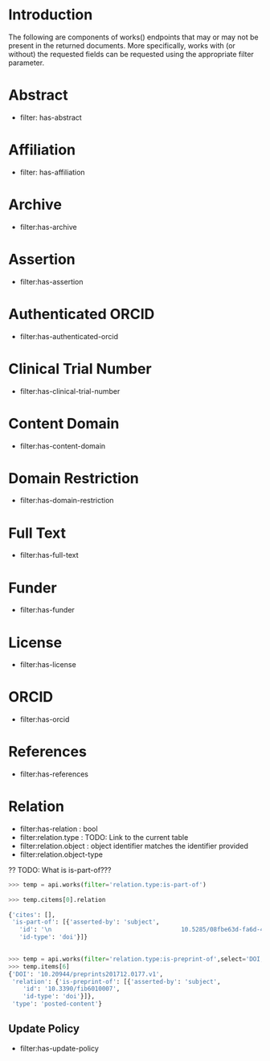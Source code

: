 # Introduction 

The following are components of works() endpoints that may or may not be present in the returned documents. More specifically, works with (or without) the requested fields can be requested using the appropriate filter parameter.

# Abstract

- filter: has-abstract

# Affiliation

- filter: has-affiliation

# Archive

- filter:has-archive

# Assertion

- filter:has-assertion

# Authenticated ORCID

- filter:has-authenticated-orcid

# Clinical Trial Number

- filter:has-clinical-trial-number

# Content Domain

- filter:has-content-domain

# Domain Restriction

- filter:has-domain-restriction

# Full Text

- filter:has-full-text

# Funder

- filter:has-funder

# License

- filter:has-license

# ORCID 

- filter:has-orcid

# References

- filter:has-references

# Relation

- filter:has-relation : bool
- filter:relation.type : TODO: Link to the current table 
- filter:relation.object : object identifier matches the identifier provided
- filter:relation.object-type


?? TODO: What is is-part-of???	
```python
>>> temp = api.works(filter='relation.type:is-part-of')
	
>>> temp.citems[0].relation
 
{'cites': [],
 'is-part-of': [{'asserted-by': 'subject',
   'id': '\n                                    10.5285/08fbe63d-fa6d-4a7a-b952-5932e3ab0452\n                                ',
   'id-type': 'doi'}]}
   
```

```python	
>>> temp = api.works(filter='relation.type:is-preprint-of',select='DOI,type,relation')
>>> temp.items[6]
{'DOI': '10.20944/preprints201712.0177.v1',
 'relation': {'is-preprint-of': [{'asserted-by': 'subject',
    'id': '10.3390/fib6010007',
    'id-type': 'doi'}]},
 'type': 'posted-content'}
```


## Update Policy

- filter:has-update-policy